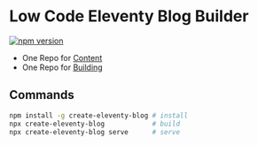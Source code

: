 # Low Code Eleventy Blog Builder


[![npm version](https://badge.fury.io/js/create-eleventy-blog.svg)](https://www.npmjs.com/package/create-eleventy-blog)

* One Repo for [Content](https://github.com/KyleMit/create-eleventy-blog-demo)
* One Repo for [Building](https://github.com/KyleMit/create-eleventy-blog)

## Commands

```bash
npm install -g create-eleventy-blog # install
npx create-eleventy-blog            # build
npx create-eleventy-blog serve      # serve
```

